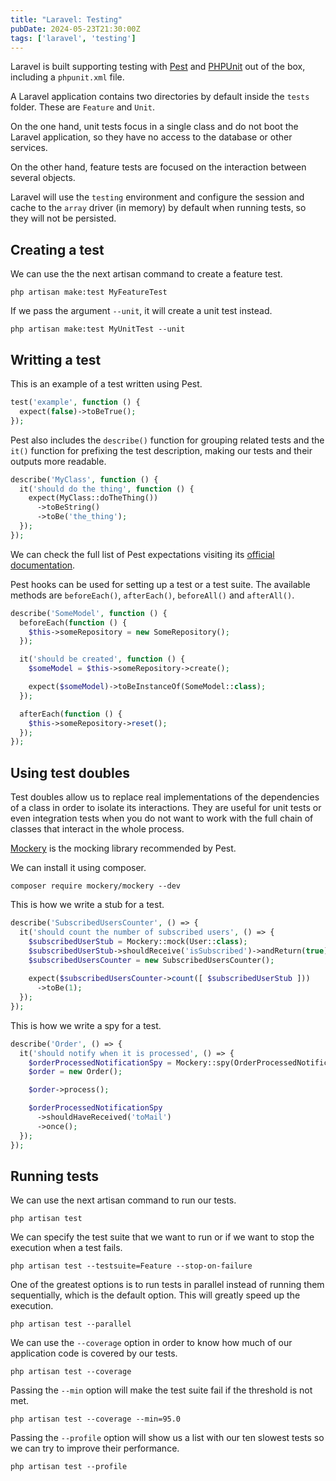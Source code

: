 ```yaml
---
title: "Laravel: Testing"
pubDate: 2024-05-23T21:30:00Z
tags: ['laravel', 'testing']
---
```

Laravel is built supporting testing with <a href="https://pestphp.com/" target="_blank">Pest</a> and <a href="https://phpunit.de/index.html" target="_blank">PHPUnit</a> out of the box, including a `phpunit.xml` file.

A Laravel application contains two directories by default inside the `tests` folder. These are `Feature` and `Unit`.

On the one hand, unit tests focus in a single class and do not boot the Laravel application, so they have no access to the database or other services.

On the other hand, feature tests are focused on the interaction between several objects.

Laravel will use the `testing` environment and configure the session and cache to the `array` driver (in memory) by default when running tests, so they will not be persisted.

## Creating a test
We can use the the next artisan command to create a feature test.
```shell
php artisan make:test MyFeatureTest
```
If we pass the argument `--unit`, it will create a unit test instead.
```shell
php artisan make:test MyUnitTest --unit
```

## Writting a test
This is an example of a test written using Pest.
```php
test('example', function () {
  expect(false)->toBeTrue();
});
```
Pest also includes the `describe()` function for grouping related tests and the `it()` function for prefixing the test description, making our tests and their outputs more readable.
```php
describe('MyClass', function () {
  it('should do the thing', function () {
    expect(MyClass::doTheThing())
      ->toBeString()
      ->toBe('the_thing');
  });
});
```
We can check the full list of Pest expectations visiting its <a href="https://pestphp.com/docs/expectations" target="_blank">official documentation</a>.

Pest hooks can be used for setting up a test or a test suite. The available methods are `beforeEach()`, `afterEach()`, `beforeAll()` and `afterAll()`.
```php
describe('SomeModel', function () {
  beforeEach(function () {
    $this->someRepository = new SomeRepository();
  });

  it('should be created', function () {
    $someModel = $this->someRepository->create();

    expect($someModel)->toBeInstanceOf(SomeModel::class);
  });

  afterEach(function () {
    $this->someRepository->reset();
  });
});
```

## Using test doubles
Test doubles allow us to replace real implementations of the dependencies of a class in order to isolate its interactions. They are useful for unit tests or even integration tests when you do not want to work with the full chain of classes that interact in the whole process.

<a href="https://docs.mockery.io/en/latest/" target="_blank">Mockery</a> is the mocking library recommended by Pest.

We can install it using composer.
```shell
composer require mockery/mockery --dev
```

This is how we write a stub for a test.
```php
describe('SubscribedUsersCounter', () => {
  it('should count the number of subscribed users', () => {
    $subscribedUserStub = Mockery::mock(User::class);
    $subscribedUserStub->shouldReceive('isSubscribed')->andReturn(true);
    $subscribedUsersCounter = new SubscribedUsersCounter();
    
    expect($subscribedUsersCounter->count([ $subscribedUserStub ]))
      ->toBe(1);
  });
});
```

This is how we write a spy for a test.
```php
describe('Order', () => {
  it('should notify when it is processed', () => {
    $orderProcessedNotificationSpy = Mockery::spy(OrderProcessedNotification::class);
    $order = new Order();

    $order->process();

    $orderProcessedNotificationSpy
      ->shouldHaveReceived('toMail')
      ->once();
  });
});
```

## Running tests
We can use the next artisan command to run our tests.
```shell
php artisan test
```
We can specify the test suite that we want to run or if we want to stop the execution when a test fails.
```shell
php artisan test --testsuite=Feature --stop-on-failure
```
One of the greatest options is to run tests in parallel instead of running them sequentially, which is the default option. This will greatly speed up the execution.
```shell
php artisan test --parallel
```
We can use the `--coverage` option in order to know how much of our application code is covered by our tests.
```shell
php artisan test --coverage
```
Passing the `--min` option will make the test suite fail if the threshold is not met.
```shell
php artisan test --coverage --min=95.0
```
Passing the `--profile` option will show us a list with our ten slowest tests so we can try to improve their performance.
```shell
php artisan test --profile
```